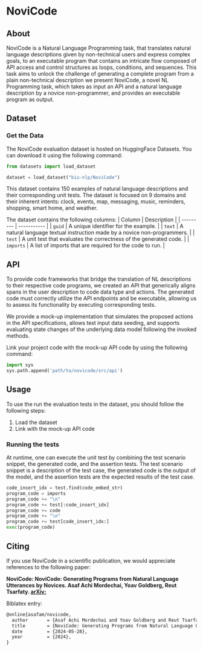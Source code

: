 # NoviCode

## About

NoviCode is a Natural Language Programming task, that translates natural language descriptions given by non-technical users and express complex goals, to an executable program that contains an intricate flow composed of API access and control structures as loops, conditions, and sequences.
This task aims to unlock the challenge of generating a complete program from a plain non-technical description we present NoviCode, a novel NL Programming task, which takes as input an API and a natural language description by a novice non-programmer, and provides an executable program as output. 

## Dataset

### Get the Data

The NoviCode evaluation dataset is hosted on HuggingFace Datasets. You can download it using the following command:

```python
from datasets import load_dataset

dataset = load_dataset("biu-nlp/NoviCode")
```

This dataset contains 150 examples of natural language descriptions and their corresponding unit tests. 
The dataset is focused on 9 domains and their inherent intents: clock, events, map, messaging, music, reminders, shopping, smart
home, and weather.

The dataset contains the following columns:
| Column    | Description |
| --------- | ----------- |
| `guid`    | A unique identifier for the example. |
| `text`    | A natural language textual instruction made by a novice non-programmers. |
| `test`    | A unit test that evaluates the correctness of the generated code. |
| `imports` | A list of imports that are required for the code to run. |

## API

To provide code frameworks that bridge the translation of NL descriptions to their respective code programs, we created an API that generically aligns spans in the user description to code data type and actions.
The generated code must correctly utilize the API endpoints and be executable, allowing us to assess its functionality by executing corresponding tests.

We provide a mock-up implementation that simulates the proposed actions in the API specifications, allows test input data seeding, and supports evaluating state changes of the underlying data model following the invoked methods.

Link your project code with the mock-up API code by using the following command:

```python
import sys
sys.path.append('path/to/novicode/src/api')
```

## Usage

To use the run the evaluation tests in the dataset, you should follow the following steps:

1. Load the dataset
2. Link with the mock-up API code

### Running the tests

At runtime, one can execute the unit test by combining the test scenario snippet, the generated code, and the assertion tests. The test scenario snippet is a description of the test case, the generated code is the output of the model, and the assertion tests are the expected results of the test case.

```python
code_insert_idx = test.find(code_embed_str)
program_code = imports
program_code += "\n"
program_code += test[:code_insert_idx]
program_code += code
program_code += "\n"
program_code += test[code_insert_idx:]
exec(program_code)
```

## Citing

If you use NoviCode in a scientific publication, we would appreciate references to the following paper:

**NoviCode: NoviCode: Generating Programs from Natural Language Utterances by Novices. Asaf Achi Mordechai, Yoav Goldberg, Reut Tsarfaty. [arXiv:](http://arxiv.org/)**

Biblatex entry:
```latex
@online{asafam/novicode,
  author       = {Asaf Achi Mordechai and Yoav Goldberg and Reut Tsarfaty},
  title        = {NoviCode: Generating Programs from Natural Language Utterances by Novices},
  date         = {2024-05-28},
  year         = {2024},
}
```